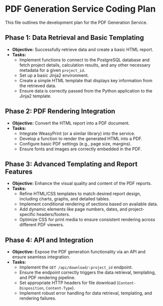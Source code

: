 # PDF Generation Service Coding Plan

This file outlines the development plan for the PDF Generation Service.

## Phase 1: Data Retrieval and Basic Templating

*   **Objective:** Successfully retrieve data and create a basic HTML report.
*   **Tasks:**
    *   Implement functions to connect to the PostgreSQL database and fetch project details, calculation results, and any other necessary metadata for a given `project_id`.
    *   Set up a basic Jinja2 environment.
    *   Create a simple HTML template that displays key information from the retrieved data.
    *   Ensure data is correctly passed from the Python application to the Jinja2 template.

## Phase 2: PDF Rendering Integration

*   **Objective:** Convert the HTML report into a PDF document.
*   **Tasks:**
    *   Integrate WeasyPrint (or a similar library) into the service.
    *   Develop a function to render the generated HTML into a PDF.
    *   Configure basic PDF settings (e.g., page size, margins).
    *   Ensure fonts and images are correctly embedded in the PDF.

## Phase 3: Advanced Templating and Report Features

*   **Objective:** Enhance the visual quality and content of the PDF reports.
*   **Tasks:**
    *   Refine HTML/CSS templates to match desired report design, including charts, graphs, and detailed tables.
    *   Implement conditional rendering of sections based on available data.
    *   Add dynamic elements like page numbers, dates, and project-specific headers/footers.
    *   Optimize CSS for print media to ensure consistent rendering across different PDF viewers.

## Phase 4: API and Integration

*   **Objective:** Expose the PDF generation functionality via an API and ensure seamless integration.
*   **Tasks:**
    *   Implement the `GET /api/download/:project_id` endpoint.
    *   Ensure the endpoint correctly triggers the data retrieval, templating, and PDF rendering pipeline.
    *   Set appropriate HTTP headers for file download (`Content-Disposition`, `Content-Type`).
    *   Implement robust error handling for data retrieval, templating, and rendering failures.
